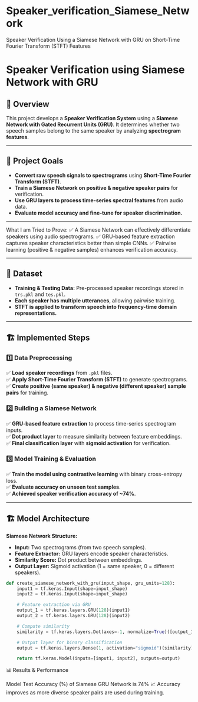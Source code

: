 # Speaker_verification_Siamese_Network
Speaker Verification Using a Siamese Network with GRU on Short-Time Fourier Transform (STFT) Features
# Speaker Verification using Siamese Network with GRU

## 🚀 Overview  
This project develops a **Speaker Verification System** using a **Siamese Network with Gated Recurrent Units (GRU)**. It determines whether two speech samples belong to the same speaker by analyzing **spectrogram features**.

---

## 🎯 Project Goals  
- **Convert raw speech signals to spectrograms** using **Short-Time Fourier Transform (STFT)**.  
- **Train a Siamese Network on positive & negative speaker pairs** for verification.  
- **Use GRU layers to process time-series spectral features** from audio data.  
- **Evaluate model accuracy and fine-tune for speaker discrimination.**  

---
What I am  Tried to Prove:
✅ A Siamese Network can effectively differentiate speakers using audio spectrograms.
✅ GRU-based feature extraction captures speaker characteristics better than simple CNNs.
✅ Pairwise learning (positive & negative samples) enhances verification accuracy.

---

## 📂 Dataset  
- **Training & Testing Data:** Pre-processed speaker recordings stored in `trs.pkl` and `tes.pkl`.  
- **Each speaker has multiple utterances**, allowing pairwise training.  
- **STFT is applied to transform speech into frequency-time domain representations.**  

---

## 🏗️ Implemented Steps  

### **1️⃣ Data Preprocessing**
✅ **Load speaker recordings** from `.pkl` files.  
✅ **Apply Short-Time Fourier Transform (STFT)** to generate spectrograms.  
✅ **Create positive (same speaker) & negative (different speaker) sample pairs** for training.  

### **2️⃣ Building a Siamese Network**
✅ **GRU-based feature extraction** to process time-series spectrogram inputs.  
✅ **Dot product layer** to measure similarity between feature embeddings.  
✅ **Final classification layer** with **sigmoid activation** for verification.  

### **3️⃣ Model Training & Evaluation**
✅ **Train the model using contrastive learning** with binary cross-entropy loss.  
✅ **Evaluate accuracy on unseen test samples**.  
✅ **Achieved speaker verification accuracy of ~74%**.  

---

## 🏗️ Model Architecture  

**Siamese Network Structure:**  
- **Input:** Two spectrograms (from two speech samples).  
- **Feature Extractor:** GRU layers encode speaker characteristics.  
- **Similarity Score:** Dot product between embeddings.  
- **Output Layer:** Sigmoid activation (1 = same speaker, 0 = different speakers).  

```python
def create_siamese_network_with_gru(input_shape, gru_units=128):
    input1 = tf.keras.Input(shape=input_shape)
    input2 = tf.keras.Input(shape=input_shape)

    # Feature extraction via GRU
    output_1 = tf.keras.layers.GRU(128)(input1)
    output_2 = tf.keras.layers.GRU(128)(input2)

    # Compute similarity
    similarity = tf.keras.layers.Dot(axes=-1, normalize=True)([output_1, output_2])

    # Output layer for binary classification
    output = tf.keras.layers.Dense(1, activation="sigmoid")(similarity)

    return tf.keras.Model(inputs=[input1, input2], outputs=output)
```

📊 Results & Performance

Model	Test Accuracy (%)   of Siamese GRU Network	is 74%
📈 Accuracy improves as more diverse speaker pairs are used during training.

